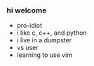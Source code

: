 ### hi welcome
- pro-idiot
- i like c, c++, and python
- i live in a dumpster
- vs user
- learning to use vim
